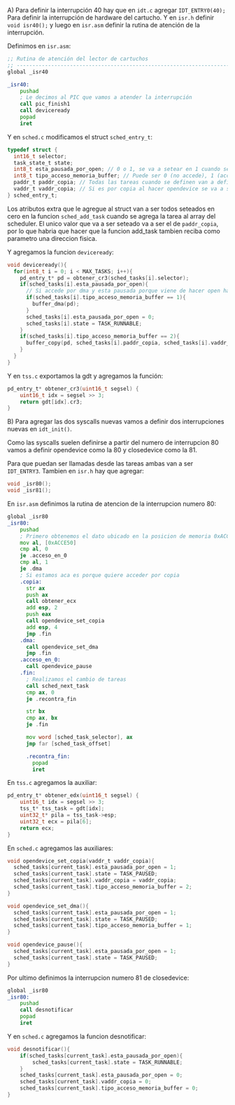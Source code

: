 A) Para definir la interrupción 40 hay que en `idt.c` agregar `IDT_ENTRY0(40); ` Para definir la interrupción de hardware del cartucho. Y en `isr.h` definir `void isr40();` y luego en `isr.asm` definir la rutina de atención de la interrupción.

Definimos en `isr.asm`:

```asm
;; Rutina de atención del lector de cartuchos
;; -------------------------------------------------------------------------- ;;
global _isr40

_isr40:
    pushad
    ; Le decimos al PIC que vamos a atender la interrupción
    call pic_finish1
    call deviceready
    popad
    iret
```

Y en `sched.c` modificamos el struct `sched_entry_t`: 

```c
typedef struct {
  int16_t selector;
  task_state_t state;
  int8_t esta_pausada_por_open; // 0 o 1, se va a setear en 1 cuando se haga opendevice y se va a setear en 0 en el primer isr40 y en close device
  int8_t tipo_acceso_memoria_buffer; // Puede ser 0 (no accede), 1 (accede por dma) o 2 (accede por copia)
  paddr_t paddr_copia; // Todas las tareas cuando se definen van a definir cual va a ser la direccion fisica en la cual va a estar la copia del buffer en caso de que lo pidan
  vaddr_t vaddr_copia; // Si es por copia al hacer opendevice se va a sobreescribir este valor
} sched_entry_t;
```
Los atributos extra que le agregue al struct van a ser todos seteados en cero en la funcion `sched_add_task` cuando se agrega la tarea al array del scheduler. El unico valor que va a ser seteado va a ser el de `paddr_copia`, por lo que habria que hacer que la funcion add_task tambien reciba como parametro una direccion fisica.


Y agregamos la funcion `deviceready`:

```c
void deviceready(){
  for(int8_t i = 0; i < MAX_TASKS; i++){
    pd_entry_t* pd = obtener_cr3(sched_tasks[i].selector);
    if(sched_tasks[i].esta_pausada_por_open){
      // Si accede por dma y esta pausada porque viene de hacer open hay que mapearle la memoria
      if(sched_tasks[i].tipo_acceso_memoria_buffer == 1){
        buffer_dma(pd);
      }
      sched_tasks[i].esta_pausada_por_open = 0; 
      sched_tasks[i].state = TASK_RUNNABLE;
    }
    if(sched_tasks[i].tipo_acceso_memoria_buffer == 2){
      buffer_copy(pd, sched_tasks[i].paddr_copia, sched_tasks[i].vaddr_copia);
    }
  }
}
```

Y en `tss.c` exportamos la gdt y agregamos la función: 

```c
pd_entry_t* obtener_cr3(uint16_t segsel) {
    uint16_t idx = segsel >> 3;
    return gdt[idx].cr3;
}
```

B) Para agregar las dos syscalls nuevas vamos a definir dos interrupciones nuevas en `idt_init()`.

Como las syscalls suelen definirse a partir del numero de interrupcion 80 vamos a definir opendevice como la 80 y closedevice como la 81. 

Para que puedan ser llamadas desde las tareas ambas van a ser `IDT_ENTRY3`. Tambien en `isr.h` hay que agregar: 

```h
void _isr80();
void _isr81();
```

En `isr.asm` definimos la rutina de atencion de la interrupcion numero 80:

```asm
global _isr80
_isr80:
    pushad
    ; Primero obtenemos el dato ubicado en la posicion de memoria 0xACCE50. Como el mapa de memoria en la interrupcion es el mismo de la tarea podemos leer esa direccion sin necesidad de mapearla. 
    mov al, [0xACCE50]
    cmp al, 0
    je .acceso_en_0
    cmp al, 1
    je .dma
    ; Si estamos aca es porque quiere acceder por copia
    .copia:
      str ax
      push ax 
      call obtener_ecx
      add esp, 2
      push eax
      call opendevice_set_copia
      add esp, 4
      jmp .fin
    .dma: 
      call opendevice_set_dma
      jmp .fin
    .acceso_en_0:
      call opendevice_pause
    .fin: 
      ; Realizamos el cambio de tareas 
      call sched_next_task
      cmp ax, 0
      je .recontra_fin

      str bx
      cmp ax, bx
      je .fin

      mov word [sched_task_selector], ax
      jmp far [sched_task_offset] 

      .recontra_fin:
        popad
        iret
```

En `tss.c` agregamos la auxiliar: 

```c
pd_entry_t* obtener_edx(uint16_t segsel) {
    uint16_t idx = segsel >> 3;
    tss_t* tss_task = gdt[idx];
    uint32_t* pila = tss_task->esp;
    uint32_t ecx = pila[6];
    return ecx;
}
```

En `sched.c` agregamos las auxiliares: 

```c
void opendevice_set_copia(vaddr_t vaddr_copia){
  sched_tasks[current_task].esta_pausada_por_open = 1;
  sched_tasks[current_task].state = TASK_PAUSED;
  sched_tasks[current_task].vaddr_copia = vaddr_copia;
  sched_tasks[current_task].tipo_acceso_memoria_buffer = 2;
}

void opendevice_set_dma(){
  sched_tasks[current_task].esta_pausada_por_open = 1;
  sched_tasks[current_task].state = TASK_PAUSED;
  sched_tasks[current_task].tipo_acceso_memoria_buffer = 1;
}

void opendevice_pause(){
  sched_tasks[current_task].esta_pausada_por_open = 1;
  sched_tasks[current_task].state = TASK_PAUSED;
}
```

Por ultimo definimos la interrupcion numero 81 de closedevice: 

```asm
global _isr80
_isr80:
    pushad
    call desnotificar
    popad 
    iret

```

Y en `sched.c` agregamos la funcion desnotificar: 

```c
void desnotificar(){
    if(sched_tasks[current_task].esta_pausada_por_open){
        sched_tasks[current_task].state = TASK_RUNNABLE;
    }
    sched_tasks[current_task].esta_pausada_por_open = 0;
    sched_tasks[current_task].vaddr_copia = 0;
    sched_tasks[current_task].tipo_acceso_memoria_buffer = 0;
}
```